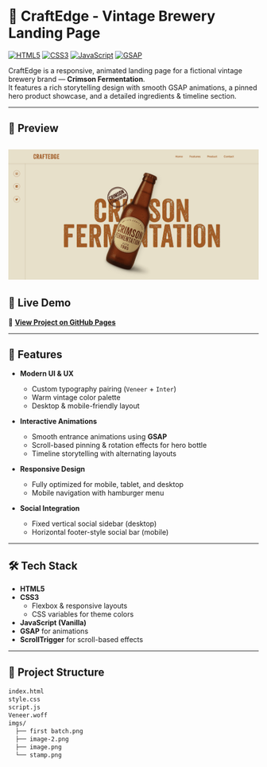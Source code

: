 # 🍺 CraftEdge - Vintage Brewery Landing Page

[![HTML5](https://img.shields.io/badge/HTML5-E34F26?style=for-the-badge&logo=html5&logoColor=white)](#)
[![CSS3](https://img.shields.io/badge/CSS3-1572B6?style=for-the-badge&logo=css3&logoColor=white)](#)
[![JavaScript](https://img.shields.io/badge/JavaScript-F7DF1E?style=for-the-badge&logo=javascript&logoColor=black)](#)
[![GSAP](https://img.shields.io/badge/GSAP-88CE02?style=for-the-badge&logo=greensock&logoColor=black)](#)

CraftEdge is a responsive, animated landing page for a fictional vintage brewery brand — **Crimson Fermentation**.  
It features a rich storytelling design with smooth GSAP animations, a pinned hero product showcase, and a detailed ingredients & timeline section.

---
## 📸 Preview

![Project Screenshot](./imgs/screenshot.png)  
---

## 📸 Live Demo

🔗 **[View Project on GitHub Pages](https://takshpatel02.github.io/craftedge/)**

---

## 🚀 Features

- **Modern UI & UX**

  - Custom typography pairing (`Veneer` + `Inter`)
  - Warm vintage color palette
  - Desktop & mobile-friendly layout

- **Interactive Animations**

  - Smooth entrance animations using **GSAP**
  - Scroll-based pinning & rotation effects for hero bottle
  - Timeline storytelling with alternating layouts

- **Responsive Design**

  - Fully optimized for mobile, tablet, and desktop
  - Mobile navigation with hamburger menu

- **Social Integration**
  - Fixed vertical social sidebar (desktop)
  - Horizontal footer-style social bar (mobile)

---

## 🛠 Tech Stack

- **HTML5**
- **CSS3**
  - Flexbox & responsive layouts
  - CSS variables for theme colors
- **JavaScript (Vanilla)**
- **GSAP** for animations
- **ScrollTrigger** for scroll-based effects

---

## 📂 Project Structure

```
index.html
style.css
script.js
Veneer.woff
imgs/
  ├── first batch.png
  ├── image-2.png
  ├── image.png
  └── stamp.png
```
